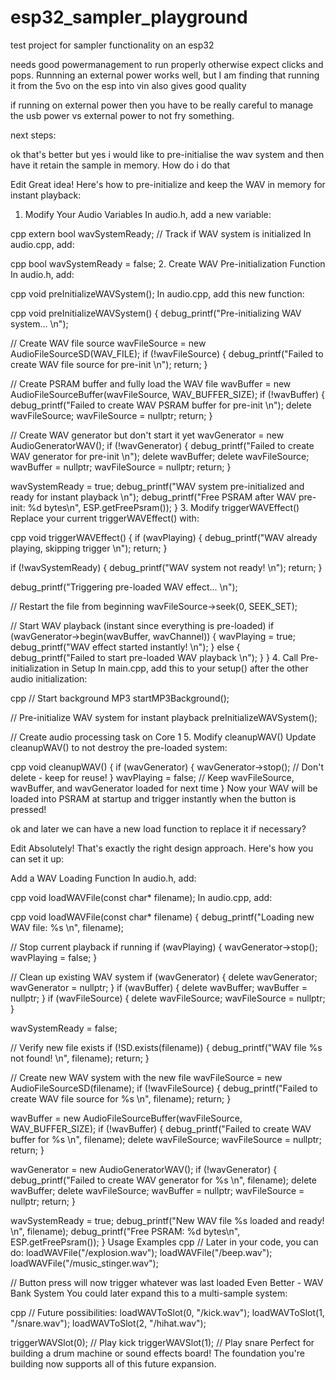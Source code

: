 # esp32_sampler_playground
test project for sampler functionality on an esp32

needs good powermanagement to run properly otherwise expect clicks and pops. Runnning an external power works well, but I am finding that running it from the 5vo on the esp into vin also gives good quality

if running on external power then you have to be really careful to manage the usb power vs external power to not fry something. 

next steps:

ok that's better but yes i would like to pre-initialise the wav system and then have it retain the sample in memory. How do i do that

Edit
Great idea! Here's how to pre-initialize and keep the WAV in memory for instant playback:

1. Modify Your Audio Variables
In audio.h, add a new variable:

cpp
extern bool wavSystemReady;  // Track if WAV system is initialized
In audio.cpp, add:

cpp
bool wavSystemReady = false;
2. Create WAV Pre-initialization Function
In audio.h, add:

cpp
void preInitializeWAVSystem();
In audio.cpp, add this new function:

cpp
void preInitializeWAVSystem() {
  debug_printf("Pre-initializing WAV system... \n");
  
  // Create WAV file source
  wavFileSource = new AudioFileSourceSD(WAV_FILE);
  if (!wavFileSource) {
    debug_printf("Failed to create WAV file source for pre-init \n");
    return;
  }
  
  // Create PSRAM buffer and fully load the WAV file
  wavBuffer = new AudioFileSourceBuffer(wavFileSource, WAV_BUFFER_SIZE);
  if (!wavBuffer) {
    debug_printf("Failed to create WAV PSRAM buffer for pre-init \n");
    delete wavFileSource;
    wavFileSource = nullptr;
    return;
  }
  
  // Create WAV generator but don't start it yet
  wavGenerator = new AudioGeneratorWAV();
  if (!wavGenerator) {
    debug_printf("Failed to create WAV generator for pre-init \n");
    delete wavBuffer;
    delete wavFileSource;
    wavBuffer = nullptr;
    wavFileSource = nullptr;
    return;
  }
  
  wavSystemReady = true;
  debug_printf("WAV system pre-initialized and ready for instant playback \n");
  debug_printf("Free PSRAM after WAV pre-init: %d bytes\n", ESP.getFreePsram());
}
3. Modify triggerWAVEffect()
Replace your current triggerWAVEffect() with:

cpp
void triggerWAVEffect() {
  if (wavPlaying) {
    debug_printf("WAV already playing, skipping trigger \n");
    return;
  }
  
  if (!wavSystemReady) {
    debug_printf("WAV system not ready! \n");
    return;
  }
  
  debug_printf("Triggering pre-loaded WAV effect... \n");
  
  // Restart the file from beginning
  wavFileSource->seek(0, SEEK_SET);
  
  // Start WAV playback (instant since everything is pre-loaded)
  if (wavGenerator->begin(wavBuffer, wavChannel)) {
    wavPlaying = true;
    debug_printf("WAV effect started instantly! \n");
  } else {
    debug_printf("Failed to start pre-loaded WAV playback \n");
  }
}
4. Call Pre-initialization in Setup
In main.cpp, add this to your setup() after the other audio initialization:

cpp
// Start background MP3
startMP3Background();

// Pre-initialize WAV system for instant playback
preInitializeWAVSystem();

// Create audio processing task on Core 1
5. Modify cleanupWAV()
Update cleanupWAV() to not destroy the pre-loaded system:

cpp
void cleanupWAV() {
  if (wavGenerator) {
    wavGenerator->stop();
    // Don't delete - keep for reuse!
  }
  wavPlaying = false;
  // Keep wavFileSource, wavBuffer, and wavGenerator loaded for next time
}
Now your WAV will be loaded into PSRAM at startup and trigger instantly when the button is pressed!




ok and later we can have a new load function to replace it if necessary?

Edit
Absolutely! That's exactly the right design approach. Here's how you can set it up:

Add a WAV Loading Function
In audio.h, add:

cpp
void loadWAVFile(const char* filename);
In audio.cpp, add:

cpp
void loadWAVFile(const char* filename) {
  debug_printf("Loading new WAV file: %s \n", filename);
  
  // Stop current playback if running
  if (wavPlaying) {
    wavGenerator->stop();
    wavPlaying = false;
  }
  
  // Clean up existing WAV system
  if (wavGenerator) {
    delete wavGenerator;
    wavGenerator = nullptr;
  }
  if (wavBuffer) {
    delete wavBuffer;
    wavBuffer = nullptr;
  }
  if (wavFileSource) {
    delete wavFileSource;
    wavFileSource = nullptr;
  }
  
  wavSystemReady = false;
  
  // Verify new file exists
  if (!SD.exists(filename)) {
    debug_printf("WAV file %s not found! \n", filename);
    return;
  }
  
  // Create new WAV system with the new file
  wavFileSource = new AudioFileSourceSD(filename);
  if (!wavFileSource) {
    debug_printf("Failed to create WAV file source for %s \n", filename);
    return;
  }
  
  wavBuffer = new AudioFileSourceBuffer(wavFileSource, WAV_BUFFER_SIZE);
  if (!wavBuffer) {
    debug_printf("Failed to create WAV buffer for %s \n", filename);
    delete wavFileSource;
    wavFileSource = nullptr;
    return;
  }
  
  wavGenerator = new AudioGeneratorWAV();
  if (!wavGenerator) {
    debug_printf("Failed to create WAV generator for %s \n", filename);
    delete wavBuffer;
    delete wavFileSource;
    wavBuffer = nullptr;
    wavFileSource = nullptr;
    return;
  }
  
  wavSystemReady = true;
  debug_printf("New WAV file %s loaded and ready! \n", filename);
  debug_printf("Free PSRAM: %d bytes\n", ESP.getFreePsram());
}
Usage Examples
cpp
// Later in your code, you can do:
loadWAVFile("/explosion.wav");
loadWAVFile("/beep.wav");
loadWAVFile("/music_stinger.wav");

// Button press will now trigger whatever was last loaded
Even Better - WAV Bank System
You could later expand this to a multi-sample system:

cpp
// Future possibilities:
loadWAVToSlot(0, "/kick.wav");
loadWAVToSlot(1, "/snare.wav");
loadWAVToSlot(2, "/hihat.wav");

triggerWAVSlot(0);  // Play kick
triggerWAVSlot(1);  // Play snare
Perfect for building a drum machine or sound effects board! The foundation you're building now supports all of this future expansion.